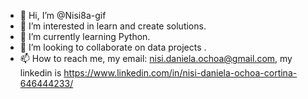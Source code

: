 - 👋 Hi, I’m @Nisi8a-gif
- 👀 I’m interested in learn and create solutions.
- 🌱 I’m currently learning Python.
- 💞️ I’m looking to collaborate on data projects .
- 📫 How to reach me, my email: nisi.daniela.ochoa@gmail.com, my linkedin is https://www.linkedin.com/in/nisi-daniela-ochoa-cortina-646444233/ 

<!---
Nisi8a-gif/Nisi8a-gif is a ✨ special ✨ repository because its `README.md` (this file) appears on your GitHub profile.
You can click the Preview link to take a look at your changes.
--->
